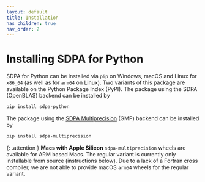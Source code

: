 ```yaml
---
layout: default
title: Installation
has_children: true
nav_order: 2
---
```


# Installing SDPA for Python

SDPA for Python can be installed via `pip` on Windows, macOS and Linux for `x86_64` (as well as for `arm64` on Linux). Two variants of this package are available on the Python Package Index (PyPI). The package using the SDPA (OpenBLAS) backend can be installed by

```bash
pip install sdpa-python
```

The package using the [SDPA Multiprecision](https://github.com/sdpa-python/sdpa-multiprecision) (GMP) backend can be installed by

```bash
pip install sdpa-multiprecision
```

{: .attention }
**Macs with Apple Silicon**
`sdpa-multiprecision` wheels are available for ARM based Macs. The regular variant is currently only installable from source (instructions below). Due to a lack of a Fortran cross compiler, we are not able to provide macOS `arm64` wheels for the regular variant.
